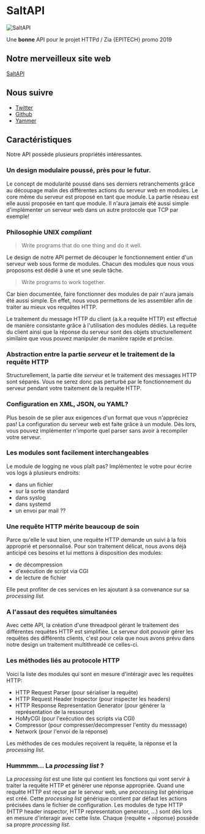 # SaltAPI

![SaltAPI](https://saltapi.github.io/img/Logo512.png)

Une **bonne** API pour le projet HTTPd / Zia {EPITECH} promo 2019

## Notre merveilleux site web

[SaltAPI](https://saltapi.github.io/)

## Nous suivre

* [Twitter](https://twitter.com/Salt_API)
* [Github](https://github.com/Adpa18/SaltAPI)
* [Yammer](https://www.yammer.com/epitech.eu/#/threads/inGroup?type=in_group&feedId=10244128)

## Caractéristiques

Notre API possède plusieurs propriétés intéressantes.

### Un design modulaire poussé, près pour le futur.

Le concept de modularité poussé dans ses derniers retranchements grâce au découpage malin des différentes actions du serveur web en modules.
Le core même du serveur est proposé en tant que module. La partie réseau est elle aussi proposée en tant que module.
Il n'aura jamais été aussi simple d'implémenter un serveur web dans un autre protocole que TCP par exemple!

### Philosophie UNIX *compliant*

> Write programs that do one thing and do it well.

Le design de notre API permet de découper le fonctionnement entier d'un serveur web sous forme de modules.
Chacun des modules que nous vous proposons est dédié à une et une seule tâche.

> Write programs to work together.

Car bien documentée, faire fonctionner des modules de pair n'aura jamais été aussi simple.
En effet, nous vous permettons de les assembler afin de traiter au mieux vos requêtes HTTP.

Le traitement du message HTTP du client (a.k.a requête HTTP) est effectué de manière consistante grâce à l'utilisation des modules dédiés.
La requête du client ainsi que la réponse du serveur sont des objets structurellement similaire que vous pouvez manipuler de manière rapide et précise.

### Abstraction entre la partie *serveur* et le traitement de la requête HTTP

Structurellement, la partie dite *serveur* et le traitement des messages HTTP sont séparés.
Vous ne serez donc pas perturbé par le fonctionnement du serveur pendant votre traitement de la requête HTTP.

### Configuration en XML, JSON, ou YAML?

Plus besoin de se plier aux exigences d'un format que vous n'appréciez pas!
La configuration du serveur web est faite grâce à un module. Dès lors, vous pouvez implémenter n'importe quel parser sans avoir à recompiler votre serveur.

### Les modules sont facilement interchangeables

Le module de logging ne vous plaît pas? Implémentez le votre pour écrire vos logs à plusieurs endroits:

* dans un fichier
* sur la sortie standard
* dans syslog
* dans systemd
* un envoi par mail ??

### Une requête HTTP mérite beaucoup de soin

Parce qu'elle le vaut bien, une requête HTTP demande un suivi à la fois approprié et personnalisé.
Pour son traitement délicat, nous avons déjà anticipé ces besoins et lui mettons à disposition des modules:

* de décompression
* d'exécution de script via CGI
* de lecture de fichier

Elle peut profiter de ces services en les ajoutant à sa convenance sur sa *processing list*.

### A l'assaut des requêtes simultanées

Avec cette API, la création d'une threadpool gérant le traitement des différentes requêtes HTTP est simplifiée.
Le serveur doit pouvoir gérer les requêtes des différents clients, c'est pour cela que nous avons prévu dans notre design un traitement multithreadé ce celles-ci.

### Les méthodes liés au protocole HTTP

Voici la liste des modules qui sont en mesure d'intéragir avec les requêtes HTTP:

* HTTP Request Parser (pour sérialiser la requête)
* HTTP Request Header Inspector (pour inspecter les headers)
* HTTP Response Representation Generator (pour générer la représentation de la ressource)
* HoMyCGI (pour l'exécution des scripts via CGI)
* Compressor (pour compresser/decompresser l'entity du messsage)
* Network (pour l'envoi de la réponse)

Les méthodes de ces modules reçoivent la requête, la réponse et la *processing list*.

### Hummmm... La *processing list* ?

La *processing list* est une liste qui contient les fonctions qui vont servir à traiter la requête HTTP et générer une réponse appropriée.
Quand une requête HTTP est reçue par le serveur web, une *processing list* générique est créé.
Cette *processing list* générique contient par défaut les actions précisées dans le fichier de configuration.
Les modules de type HTTP (HTTP header inspector, HTTP representation generator, ...) sont dès lors en mesure d'interagir avec cette liste.
Chaque {requête + réponse} possède sa propre *processing list*.
